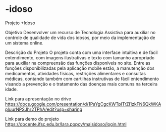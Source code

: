 # -idoso
Projeto +Idoso

Objetivo
Desenvolver um recurso de Tecnologia Assistiva para auxiliar no controle de qualidade de vida dos idosos, por meio da implementação de um sistema online.

Descrição do Projeto
O projeto conta com uma interface intuitiva e de fácil entendimento, com imagens ilustrativas e texto com tamanho apropriado para auxiliar na compreensão das funções disponíveis no site. Entre as funções disponibilizadas pela aplicação mobile estão, a manutenção dos medicamentos, atividades físicas, restrições alimentares e consultas médicas, contando também com cartilhas instrutivas de fácil entendimento visando a prevenção e o tratamento das doenças mais comuns na terceira idade.

Link para apresentação no drive 
https://docs.google.com/presentation/d/1PaYgCgcKWTpITrZI1zkFN6QkWKApIuurNPSJhr2TPhA/edit?usp=sharing

Link para demo do projeto
https://docente.ifsc.edu.br/lara.popov/maisidoso/login.html



